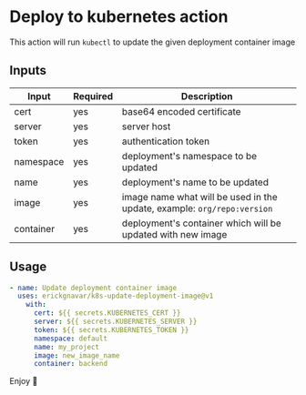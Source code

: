 # Deploy to kubernetes action

This action will run `kubectl` to update the given deployment container image

## Inputs

| Input     | Required | Description                                                             |
|-----------|----------|-------------------------------------------------------------------------|
| cert      | yes      | base64 encoded certificate                                              |
| server    | yes      | server host                                                             |
| token     | yes      | authentication token                                                    |
| namespace | yes      | deployment's namespace to be updated                                    |
| name      | yes      | deployment's name to be updated                                         |
| image     | yes      | image name what will be used in the update, example: `org/repo:version` |
| container | yes      | deployment's container which will be updated with new image             |

## Usage

```yaml
- name: Update deployment container image
  uses: erickgnavar/k8s-update-deployment-image@v1
    with:
      cert: ${{ secrets.KUBERNETES_CERT }}
      server: ${{ secrets.KUBERNETES_SERVER }}
      token: ${{ secrets.KUBERNETES_TOKEN }}
      namespace: default
      name: my_project
      image: new_image_name
      container: backend
```

Enjoy 🎉
